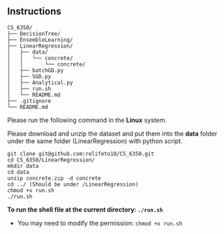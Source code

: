 ## Instructions
```
CS_6350/
├── DecisionTree/
├── EnsembleLearning/
├── LinearRegression/
│   ├── data/
│   │   └── concrete/
│   │       └── concrete/
│   ├── batchGD.py
│   ├── SGD.py
│   ├── Analytical.py
│   ├── run.sh
│   └── README.md
├── .gitignore
└── README.md
```
Please run the following command in the **Linux** system.

Please download and unzip the dataset and put them into the **data** folder under the same folder (LinearRegression) with python script. 

```
git clone git@github.com:relifeto18/CS_6350.git
cd CS_6350/LinearRegression/
mkdir data
cd data
unzip concrete.zip -d concrete
cd ../ (Should be under /LinearRegression)
chmod +x run.sh
./run.sh
```

**To run the shell file at the current directory: `./run.sh`**
- You may need to modify the permission: `chmod +x run.sh`